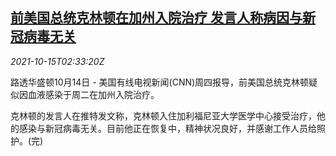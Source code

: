 <!--1634266862000-->
[前美国总统克林顿在加州入院治疗 发言人称病因与新冠病毒无关](https://cn.reuters.com/article/cnn-us-bill-clinton-hospital-1015-idCNKBS2H506W)
------

<div><i>2021-10-15T02:33:20Z</i></div><p>路透华盛顿10月14日 - 美国有线电视新闻(CNN)周四报导，前美国总统克林顿疑似因血液感染于周二在加州入院治疗。</p><p>克林顿的发言人在推特发文称，克林顿入住加利福尼亚大学医学中心接受治疗，他的感染与新冠病毒无关。目前他正在恢复中，精神状况良好，并感谢工作人员给照护。(完)</p>

